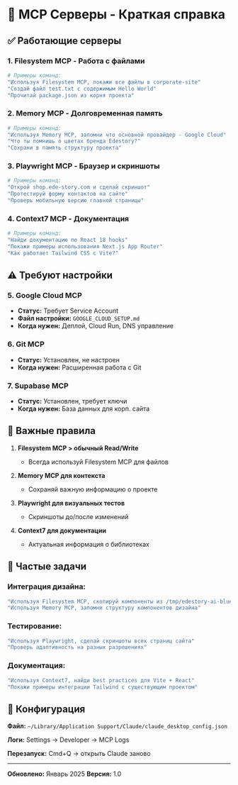 # 🚀 MCP Серверы - Краткая справка

## ✅ Работающие серверы

### 1. **Filesystem MCP** - Работа с файлами
```bash
# Примеры команд:
"Используя Filesystem MCP, покажи все файлы в corporate-site"
"Создай файл test.txt с содержимым Hello World"
"Прочитай package.json из корня проекта"
```

### 2. **Memory MCP** - Долговременная память
```bash
# Примеры команд:
"Используя Memory MCP, запомни что основной провайдер - Google Cloud"
"Что ты помнишь о цветах бренда Edestory?"
"Сохрани в память структуру проекта"
```

### 3. **Playwright MCP** - Браузер и скриншоты
```bash
# Примеры команд:
"Открой shop.ede-story.com и сделай скриншот"
"Протестируй форму контактов на сайте"
"Проверь мобильную версию главной страницы"
```

### 4. **Context7 MCP** - Документация
```bash
# Примеры команд:
"Найди документацию по React 18 hooks"
"Покажи примеры использования Next.js App Router"
"Как работает Tailwind CSS с Vite?"
```

## ⚠️ Требуют настройки

### 5. **Google Cloud MCP**
- **Статус:** Требует Service Account
- **Файл настройки:** `GOOGLE_CLOUD_SETUP.md`
- **Когда нужен:** Деплой, Cloud Run, DNS управление

### 6. **Git MCP** 
- **Статус:** Установлен, не настроен
- **Когда нужен:** Расширенная работа с Git

### 7. **Supabase MCP**
- **Статус:** Установлен, требует ключи
- **Когда нужен:** База данных для корп. сайта

## 📝 Важные правила

1. **Filesystem MCP > обычный Read/Write**
   - Всегда используй Filesystem MCP для файлов
   
2. **Memory MCP для контекста**
   - Сохраняй важную информацию о проекте
   
3. **Playwright для визуальных тестов**
   - Скриншоты до/после изменений
   
4. **Context7 для документации**
   - Актуальная информация о библиотеках

## 🎯 Частые задачи

### Интеграция дизайна:
```bash
"Используя Filesystem MCP, скопируй компоненты из /tmp/edestory-ai-blueprint в corporate-site"
"Используя Memory MCP, запомни структуру компонентов дизайна"
```

### Тестирование:
```bash
"Используя Playwright, сделай скриншоты всех страниц сайта"
"Проверь адаптивность на разных разрешениях"
```

### Документация:
```bash
"Используя Context7, найди best practices для Vite + React"
"Покажи примеры интеграции Tailwind с существующим проектом"
```

## 🔧 Конфигурация

**Файл:** `~/Library/Application Support/Claude/claude_desktop_config.json`

**Логи:** Settings → Developer → MCP Logs

**Перезапуск:** Cmd+Q → открыть Claude заново

---

**Обновлено:** Январь 2025
**Версия:** 1.0